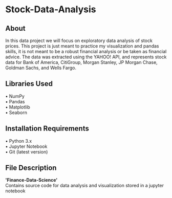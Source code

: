 # Stock-Data-Analysis

## About
In this data project we will focus on exploratory data analysis of stock prices. This project is just meant to practice my visualization and pandas skills, it is not meant to be a robust financial analysis or be taken as financial advice. The data was extracted using the YAHOO! API, and represents stock data for Bank of America, CitiGroup, Morgan Stanley, JP Morgan Chase, Goldman Sachs, and Wells Fargo. 

## Libraries Used
• NumPy<br/>
• Pandas<br/>
• Matplotlib<br/>
• Seaborn<br/>

## Installation Requirements
• Python 3.x<br/>
• Jupyter Notebook<br/>
• Git (latest version)<br/>

## File Description
**'Finance-Data-Science'**<br/>
Contains source code for data analysis and visualization stored in a jupyter notebook

